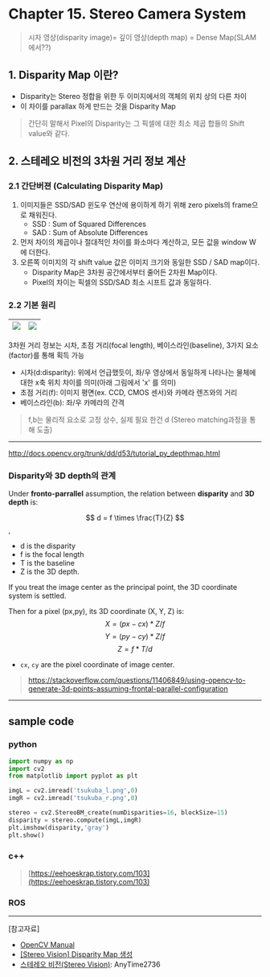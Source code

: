 # Chapter 15. Stereo Camera System

> 시차 영상\(disparity image\)= 깊이 영상\(depth map\) = Dense Map\(SLAM에서??\)

## 1. Disparity Map 이란?

* Disparity는 Stereo 정합을 위한 두 이미지에서의 객체의 위치 상의 다른 차이
* 이 차이를 parallax 하게 만드는 것을 Disparity Map 

> 간단히 말해서 Pixel의 Disparity는 그 픽셀에 대한 최소 제곱 합들의 Shift value와 같다.

## 2. 스테레오 비전의 3차원 거리 정보 계산

### 2.1 간단버젼 \(Calculating Disparity Map\)

1. 이미지들은 SSD/SAD 윈도우 연산에 용이하게 하기 위해 zero pixels의 frame으로 채워진다. 
   * SSD : Sum of Squared Differences 
   * SAD : Sum of Absolute Differences
2. 먼저 차이의 제곱이나 절대적인 차이를 화소마다 계산하고, 모든 값을 window W에 더한다.
3. 오른쪽 이미지의 각 shift value 값은 이미지 크기와 동일한 SSD / SAD map이다. 
   * Disparity Map은 3차원 공간에서부터 줄어든 2차원 Map이다. 
   * Pixel의 차이는 픽셀의 SSD/SAD 최소 시프트 값과 동일하다. 

### 2.2 기본 원리

| ![](https://i.imgur.com/0O5syLj.png) | ![](https://i.imgur.com/lLTBv5r.png) |
| --- | --- |


3차원 거리 정보는 시차, 초점 거리\(focal length\), 베이스라인\(baseline\), 3가지 요소\(factor\)를 통해 획득 가능

* 시차\(d:disparity\): 위에서 언급했듯이, 좌/우 영상에서 동일하게 나타나는 물체에 대한 x축 위치 차이를 의미\(아래 그림에서 'x' 를 의미\)
* 초점 거리\(f\): 이미지 평면\(ex. CCD, CMOS 센서\)와 카메라 렌즈와의 거리
* 베이스라인\(b\): 좌/우 카메라의 간격

> f,b는 물리적 요소로 고정 상수, 실제 필요 한건 d \(Stereo matching과정을 통해 도출\)

---

http://docs.opencv.org/trunk/dd/d53/tutorial_py_depthmap.html




### Disparity와 3D depth의 관계
Under **fronto-parrallel** assumption, the relation between **disparity** and **3D depth** is: 

$$
d = f \times \frac{T}{Z}
$$, 
- d is the disparity
- f is the focal length
- T is the baseline 
- Z is the 3D depth. 

If you treat the image center as the principal point, the 3D coordinate system is settled. 

Then for a pixel (px,py), its 3D coordinate (X, Y, Z) is: 
$$ X = (px-cx)*Z/f$$
$$ Y = (py-cy)*Z/f$$
$$ Z = f*T/d$$

- `cx`, `cy` are the pixel coordinate of image center.

> https://stackoverflow.com/questions/11406849/using-opencv-to-generate-3d-points-assuming-frontal-parallel-configuration



---

## sample code

### python

```python
import numpy as np
import cv2
from matplotlib import pyplot as plt

imgL = cv2.imread('tsukuba_l.png',0)
imgR = cv2.imread('tsukuba_r.png',0)

stereo = cv2.StereoBM_create(numDisparities=16, blockSize=15)
disparity = stereo.compute(imgL,imgR)
plt.imshow(disparity,'gray')
plt.show()
```

### c++

> [https://eehoeskrap.tistory.com/103](https://eehoeskrap.tistory.com/103)

### ROS

---

\[참고자료\]

* [OpenCV Manual](https://docs.opencv.org/3.1.0/dd/d53/tutorial_py_depthmap.html)
* [\[Stereo Vision\] Disparity Map 생성](https://eehoeskrap.tistory.com/103)
* [스테레오 비전\(Stereo Vision\)](https://blog.naver.com/dldlsrb45/220878488912): AnyTime2736



